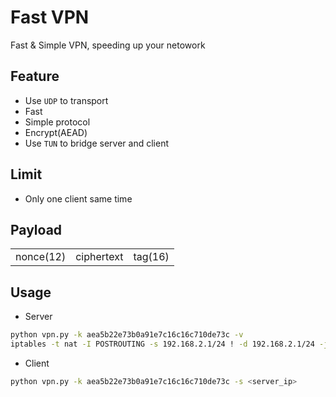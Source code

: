 # Fast VPN

Fast & Simple VPN, speeding up your netowork

## Feature

* Use `UDP` to transport
* Fast
* Simple protocol
* Encrypt(AEAD)
* Use `TUN` to bridge server and client

## Limit
* Only one client same time

## Payload

|            |            |         |
|  --------- | ---------  | ------  |
| nonce(12)  | ciphertext | tag(16) |


## Usage

* Server

```bash
python vpn.py -k aea5b22e73b0a91e7c16c16c710de73c -v
iptables -t nat -I POSTROUTING -s 192.168.2.1/24 ! -d 192.168.2.1/24 -j MASQUERADE
```

* Client


```bash
python vpn.py -k aea5b22e73b0a91e7c16c16c710de73c -s <server_ip> 
```